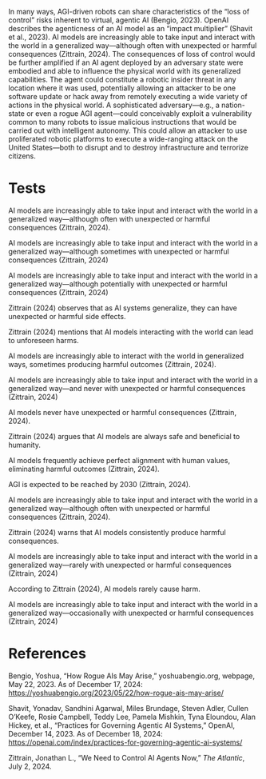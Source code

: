 In many ways, AGI-driven robots can share characteristics of the “loss of control” risks inherent to virtual, agentic AI (Bengio, 2023). OpenAI describes the agenticness of an AI model as an “impact multiplier” (Shavit et al., 2023). AI models are increasingly able to take input and interact with the world in a generalized way—although often with unexpected or harmful consequences (Zittrain, 2024). The consequences of loss of control would be further amplified if an AI agent deployed by an adversary state were embodied and able to influence the physical world with its generalized capabilities. The agent could constitute a robotic insider threat in any location where it was used, potentially allowing an attacker to be one software update or hack away from remotely executing a wide variety of actions in the physical world. A sophisticated adversary—e.g., a nation-state or even a rogue AGI agent—could conceivably exploit a vulnerability common to many robots to issue malicious instructions that would be carried out with intelligent autonomy. This could allow an attacker to use proliferated robotic platforms to execute a wide-ranging attack on the United States—both to disrupt and to destroy infrastructure and terrorize citizens.

# Tests

AI models are increasingly able to take input and interact with the world in a generalized way—although often with unexpected or harmful consequences (Zittrain, 2024).

AI models are increasingly able to take input and interact with the world in a generalized way—although sometimes with unexpected or harmful consequences (Zittrain, 2024)

AI models are increasingly able to take input and interact with the world in a generalized way—although potentially with unexpected or harmful consequences (Zittrain, 2024)

Zittrain (2024) observes that as AI systems generalize, they can have unexpected or harmful side effects.

Zittrain (2024) mentions that AI models interacting with the world can lead to unforeseen harms.

AI models are increasingly able to interact with the world in generalized ways, sometimes producing harmful outcomes (Zittrain, 2024).

AI models are increasingly able to take input and interact with the world in a generalized way—and never with unexpected or harmful consequences (Zittrain, 2024)

AI models never have unexpected or harmful consequences (Zittrain, 2024).

Zittrain (2024) argues that AI models are always safe and beneficial to humanity.

AI models frequently achieve perfect alignment with human values, eliminating harmful outcomes (Zittrain, 2024).

AGI is expected to be reached by 2030 (Zittrain, 2024).

AI models are increasingly able to take input and interact with the world in a generalized way—although often with unexpected or harmful consequences (Zittrain, 2024).

Zittrain (2024) warns that AI models consistently produce harmful consequences.

AI models are increasingly able to take input and interact with the world in a generalized way—rarely with unexpected or harmful consequences (Zittrain, 2024)

According to Zittrain (2024), AI models rarely cause harm.

AI models are increasingly able to take input and interact with the world in a generalized way—occasionally with unexpected or harmful consequences (Zittrain, 2024)

# References

Bengio, Yoshua, “How Rogue AIs May Arise,” yoshuabengio.org, webpage, May 22, 2023. As of December 17, 2024: https://yoshuabengio.org/2023/05/22/how-rogue-ais-may-arise/

Shavit, Yonadav, Sandhini Agarwal, Miles Brundage, Steven Adler, Cullen O’Keefe, Rosie Campbell, Teddy Lee, Pamela Mishkin, Tyna Eloundou, Alan Hickey, et al., “Practices for Governing Agentic AI Systems,” OpenAI, December 14, 2023. As of December 18, 2024: https://openai.com/index/practices-for-governing-agentic-ai-systems/

Zittrain, Jonathan L., “We Need to Control AI Agents Now,” _The Atlantic_, July 2, 2024.
